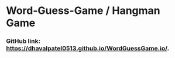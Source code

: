# Word-Guess-Game / Hangman Game

### GitHub link: https://dhavalpatel0513.github.io/WordGuessGame.io/.